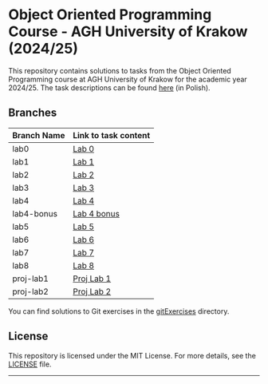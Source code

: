 # Object Oriented Programming Course - AGH University of Krakow (2024/25)

This repository contains solutions to tasks from the Object Oriented Programming course at AGH University of Krakow for the academic year 2024/25. The task descriptions can be found [here](Labs/) (in Polish).

## Branches

<div align="center">

| Branch Name  | Link to task content |
|-------------|------|
| lab0        | [Lab 0](Labs/Lab0) |
| lab1        | [Lab 1](Labs/Lab1) |
| lab2        | [Lab 2](Labs/Lab2) |
| lab3        | [Lab 3](Labs/Lab3) |
| lab4        | [Lab 4](Labs/Lab4) |
| lab4-bonus  | [Lab 4 bonus](Labs/Lab4) |
| lab5        | [Lab 5](Labs/Lab5) |
| lab6        | [Lab 6](Labs/Lab6) |
| lab7        | [Lab 7](Labs/Lab7) |
| lab8        | [Lab 8](Labs/Lab8) |
| proj-lab1   | [Proj Lab 1](Labs/LabProj1) |
| proj-lab2   | [Proj Lab 2](Labs/LabProj2) |

</div>

You can find solutions to Git exercises in the [gitExercises](gitExercises/gitExercises_Oskar_Blajsz_Raport.pdf) directory.


## License

This repository is licensed under the MIT License. For more details, see the [LICENSE](LICENSE) file.

---
